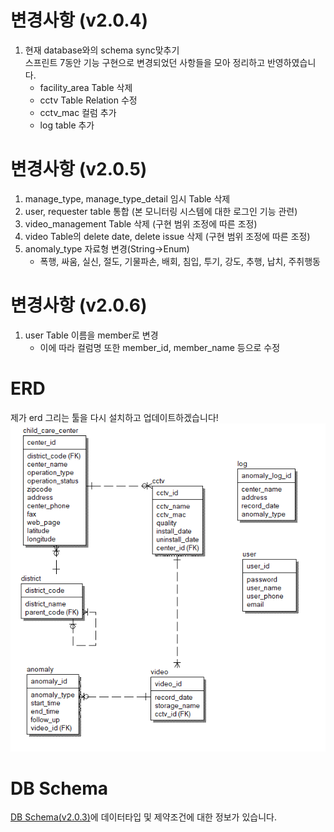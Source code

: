# 변경사항 (v2.0.4)
1. 현재 database와의 schema sync맞추기  
   스프린트 7동안 기능 구현으로 변경되었던 사항들을 모아 정리하고 반영하였습니다.
   - facility_area Table 삭제
   - cctv Table Relation 수정
   - cctv_mac 컬럼 추가
   - log table 추가

# 변경사항 (v2.0.5)
1. manage_type, manage_type_detail 임시 Table 삭제
2. user, requester table 통합 (본 모니터링 시스템에 대한 로그인 기능 관련)
3. video_management Table 삭제 (구현 범위 조정에 따른 조정)
4. video Table의 delete date, delete issue 삭제 (구현 범위 조정에 따른 조정)
5. anomaly_type 자료형 변경(String->Enum)  
   - 폭행, 싸움, 실신, 절도, 기물파손, 배회, 침입, 투기, 강도, 추행, 납치, 주취행동

# 변경사항 (v2.0.6)
1. user Table 이름을 member로 변경
   - 이에 따라 컬럼명 또한 member_id, member_name 등으로 수정

# ERD
제가 erd 그리는 툴을 다시 설치하고 업데이트하겠습니다!
![ERD(v2.0.5).png](<./ERD(v2.0.5).png>)

# DB Schema

[DB Schema(v2.0.3)](https://2021-spring-dsc-project-team.atlassian.net/wiki/spaces/KDK/pages/6029378/DB+v1.0.0, 'confluence - db schema')에 데이터타입 및 제약조건에 대한 정보가 있습니다.
